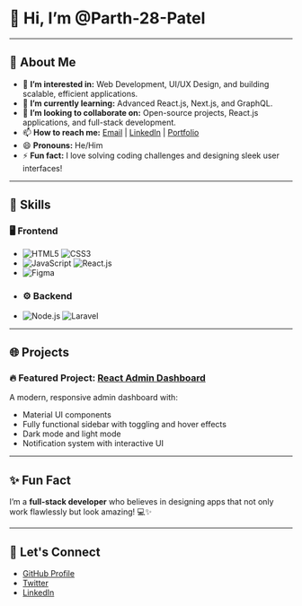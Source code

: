 # 👋 Hi, I’m @Parth-28-Patel

---

## 🚀 About Me
- 👀 **I’m interested in:** Web Development, UI/UX Design, and building scalable, efficient applications.
- 🌱 **I’m currently learning:** Advanced React.js, Next.js, and GraphQL.
- 💞️ **I’m looking to collaborate on:** Open-source projects, React.js applications, and full-stack development.
- 📫 **How to reach me:** [Email](mailto:parthpatel4906@.com) | [LinkedIn](https://www.linkedin.com/in/parthpatel112354235/) | [Portfolio](https://your-portfolio-link.com)
- 😄 **Pronouns:** He/Him
- ⚡ **Fun fact:** I love solving coding challenges and designing sleek user interfaces!

---

## 🌟 Skills

### 🖥️ Frontend
- ![HTML5](https://img.shields.io/badge/-HTML5-E34F26?logo=html5&logoColor=white) ![CSS3](https://img.shields.io/badge/-CSS3-1572B6?logo=css3&logoColor=white)
- ![JavaScript](https://img.shields.io/badge/-JavaScript-F7DF1E?logo=javascript&logoColor=black) ![React.js](https://img.shields.io/badge/-React.js-61DAFB?logo=react&logoColor=black)
- ![Figma](https://img.shields.io/badge/-Figma-F24E1E?logo=figma&logoColor=white)
- ### ⚙️ Backend
- ![Node.js](https://img.shields.io/badge/-Node.js-339933?logo=node.js&logoColor=white) ![Laravel](https://img.shields.io/badge/-Laravel-FF2D20?logo=laravel&logoColor=white)

---

## 🌐 Projects
### 🔥 Featured Project: [React Admin Dashboard](https://react-admin-material-ui.vercel.app/)
A modern, responsive admin dashboard with:
- Material UI components
- Fully functional sidebar with toggling and hover effects
- Dark mode and light mode
- Notification system with interactive UI

---

## ✨ Fun Fact
I’m a **full-stack developer** who believes in designing apps that not only work flawlessly but look amazing! 💻✨

---

## 💬 Let's Connect
- [GitHub Profile](https://github.com/Parth-28-Patel)
- [Twitter](https://twitter.com/yourhandle)
- [LinkedIn](https://www.linkedin.com/in/parthpatel112354235/)
